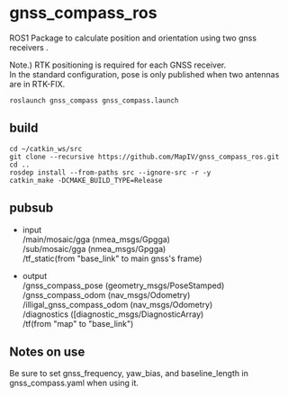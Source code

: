 # gnss_compass_ros

ROS1 Package to calculate position and orientation using two gnss receivers .

Note.)
RTK positioning is required for each GNSS receiver.  
In the standard configuration, pose is only published when two antennas are in RTK-FIX.

```
roslaunch gnss_compass gnss_compass.launch
```

## build

```
cd ~/catkin_ws/src
git clone --recursive https://github.com/MapIV/gnss_compass_ros.git
cd ..
rosdep install --from-paths src --ignore-src -r -y
catkin_make -DCMAKE_BUILD_TYPE=Release
```

## pubsub

- input  
/main/mosaic/gga  (nmea_msgs/Gpgga)  
/sub/mosaic/gga  (nmea_msgs/Gpgga)  
/tf_static(from "base_link" to main gnss's frame)  

- output  
/gnss_compass_pose (geometry_msgs/PoseStamped)  
/gnss_compass_odom  (nav_msgs/Odometry)  
/illigal_gnss_compass_odom  (nav_msgs/Odometry)  
/diagnostics  ([diagnostic_msgs/DiagnosticArray)  
/tf(from "map" to "base_link")  

## Notes on use

Be sure to set gnss_frequency, yaw_bias, and baseline_length in gnss_compass.yaml when using it.  
